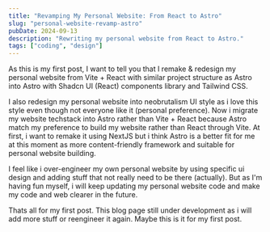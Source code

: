 ```yaml
---
title: "Revamping My Personal Website: From React to Astro"
slug: "personal-website-revamp-astro"
pubDate: 2024-09-13
description: "Rewriting my personal website from React to Astro."
tags: ["coding", "design"]
---
```


As this is my first post, I want to tell you that I remake & redesign my personal website from Vite + React with similar project structure as Astro into Astro with Shadcn UI (React) components library and Tailwind CSS.

I also redesign my personal website into neobrutalism UI style as i love this style even though not everyone like it (personal preference). Now i migrate my website techstack into Astro rather than Vite + React because Astro match my preference to build my website rather than React through Vite. At first, i want to remake it using NextJS but i think Astro is a better fit for me at this moment as more content-friendly framework and suitable for personal website building.

I feel like i over-engineer my own personal website by using specific ui design and adding stuff that not really need to be there (actually). But as I'm having fun myself, i will keep updating my personal website code and make my code and web clearer in the future.

Thats all for my first post. This blog page still under development as i will add more stuff or reengineer it again. Maybe this is it for my first post.